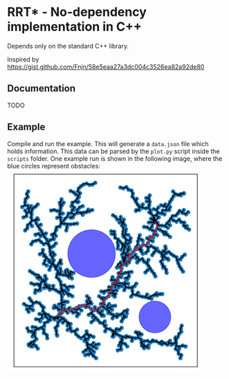 # RRT* - No-dependency implementation in C++
Depends only on the standard C++ library.

Inspired by https://gist.github.com/Fnjn/58e5eaa27a3dc004c3526ea82a92de80

## Documentation
TODO

## Example
Compile and run the example. This will generate a `data.json` file which holds information. This data can be parsed by the `plot.py` script inside the `scripts` folder. One example run is shown in the following image, where the blue circles represent obstacles:
![An example run of the RRT* algorithm](images/example.png)
